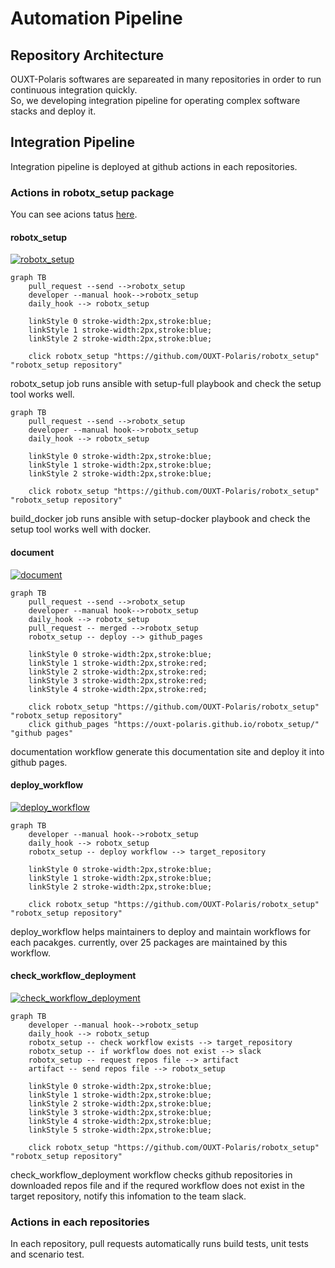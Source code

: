 # Automation Pipeline

## Repository Architecture
OUXT-Polaris softwares are separeated in many repositories in order to run continuous integration quickly.  
So, we developing integration pipeline for operating complex software stacks and deploy it.

## Integration Pipeline

Integration pipeline is deployed at github actions in each repositories.

### Actions in robotx_setup package

You can see acions tatus [here](https://github.com/OUXT-Polaris/robotx_setup/actions).

#### robotx_setup
[![robotx_setup](https://github.com/OUXT-Polaris/robotx_setup/actions/workflows/ansible.yaml/badge.svg)](https://github.com/OUXT-Polaris/robotx_setup/actions/workflows/ansible.yaml)

```mermaid
graph TB
    pull_request --send -->robotx_setup
    developer --manual hook-->robotx_setup
    daily_hook --> robotx_setup

    linkStyle 0 stroke-width:2px,stroke:blue;
    linkStyle 1 stroke-width:2px,stroke:blue;
    linkStyle 2 stroke-width:2px,stroke:blue;

    click robotx_setup "https://github.com/OUXT-Polaris/robotx_setup" "robotx_setup repository"
```

robotx_setup job runs ansible with setup-full playbook and check the setup tool works well. 

```mermaid
graph TB
    pull_request --send -->robotx_setup
    developer --manual hook-->robotx_setup
    daily_hook --> robotx_setup

    linkStyle 0 stroke-width:2px,stroke:blue;
    linkStyle 1 stroke-width:2px,stroke:blue;
    linkStyle 2 stroke-width:2px,stroke:blue;

    click robotx_setup "https://github.com/OUXT-Polaris/robotx_setup" "robotx_setup repository"
```

build_docker job runs ansible with setup-docker playbook and check the setup tool works well with docker.

#### document
[![document](https://github.com/OUXT-Polaris/robotx_setup/actions/workflows/document.yaml/badge.svg)](https://github.com/OUXT-Polaris/robotx_setup/actions/workflows/document.yaml)

```mermaid
graph TB
    pull_request --send -->robotx_setup
    developer --manual hook-->robotx_setup
    daily_hook --> robotx_setup
    pull_request -- merged -->robotx_setup
    robotx_setup -- deploy --> github_pages

    linkStyle 0 stroke-width:2px,stroke:blue;
    linkStyle 1 stroke-width:2px,stroke:red;
    linkStyle 2 stroke-width:2px,stroke:red;
    linkStyle 3 stroke-width:2px,stroke:red;
    linkStyle 4 stroke-width:2px,stroke:red;

    click robotx_setup "https://github.com/OUXT-Polaris/robotx_setup" "robotx_setup repository"
    click github_pages "https://ouxt-polaris.github.io/robotx_setup/" "github pages"
```

documentation workflow generate this documentation site and deploy it into github pages.

#### deploy_workflow
[![deploy_workflow](https://github.com/OUXT-Polaris/robotx_setup/actions/workflows/deploy_workflow.yaml/badge.svg)](https://github.com/OUXT-Polaris/robotx_setup/actions/workflows/deploy_workflow.yaml)

```mermaid
graph TB
    developer --manual hook-->robotx_setup
    daily_hook --> robotx_setup
    robotx_setup -- deploy workflow --> target_repository

    linkStyle 0 stroke-width:2px,stroke:blue;
    linkStyle 1 stroke-width:2px,stroke:blue;
    linkStyle 2 stroke-width:2px,stroke:blue;

    click robotx_setup "https://github.com/OUXT-Polaris/robotx_setup" "robotx_setup repository"
```

deploy_workflow helps maintainers to deploy and maintain workflows for each pacakges.
currently, over 25 packages are maintained by this workflow.

#### check_workflow_deployment
[![check_workflow_deployment](https://github.com/OUXT-Polaris/robotx_setup/actions/workflows/check_workflow.yaml/badge.svg)](https://github.com/OUXT-Polaris/robotx_setup/actions/workflows/check_workflow.yaml)

```mermaid
graph TB
    developer --manual hook-->robotx_setup
    daily_hook --> robotx_setup
    robotx_setup -- check workflow exists --> target_repository
    robotx_setup -- if workflow does not exist --> slack
    robotx_setup -- request repos file --> artifact
    artifact -- send repos file --> robotx_setup

    linkStyle 0 stroke-width:2px,stroke:blue;
    linkStyle 1 stroke-width:2px,stroke:blue;
    linkStyle 2 stroke-width:2px,stroke:blue;
    linkStyle 3 stroke-width:2px,stroke:blue;
    linkStyle 4 stroke-width:2px,stroke:blue;
    linkStyle 5 stroke-width:2px,stroke:blue;

    click robotx_setup "https://github.com/OUXT-Polaris/robotx_setup" "robotx_setup repository"
```

check_workflow_deployment workflow checks github repositories in downloaded repos file and if the requred workflow does not exist in the target repository, notify this infomation to the team slack.

### Actions in each repositories

In each repository, pull requests automatically runs build tests, unit tests and scenario test.
